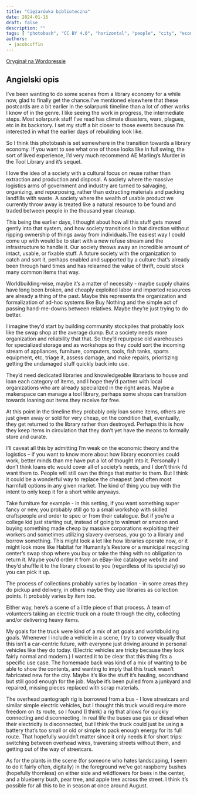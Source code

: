 ```yaml
---
title: "Ciężarówka biblioteczna"
date: 2024-01-16
draft: false
description: ""
tags: [ "photobash", "CC BY 4.0", "horizontal", "people", "city", "economy"]
authors:
 - jacobcoffin
---
```


[Oryginał na Wordpressie](https://jacobcoffinwrites.wordpress.com/2024/01/16/library-economy-heavy-items-delivery-collections/)

## Angielski opis

I’ve been wanting to do some scenes from a library economy for a while now, glad to finally get the chance.I’ve mentioned elsewhere that these postcards are a bit earlier in the solarpunk timeline than a lot of other works I know of in the genre. I like seeing the work in progress, the intermediate steps. Most solarpunk stuff I’ve read has climate disasters, wars, plagues, etc in its backstory. I set my stuff a bit closer to those events because I’m interested in what the earlier days of rebuilding look like.

So I think this photobash is set somewhere in the transition towards a library economy. If you want to see what one of those looks like in full swing, the sort of lived experience, I’d very much recommend AE Marling’s Murder in the Tool Library and it’s sequel.

I love the idea of a society with a cultural focus on reuse rather than extraction and production and disposal. A society where the massive logistics arms of government and industry are turned to salvaging, organizing, and repurposing, rather than extracting materials and packing landfills with waste. A society where the wealth of usable product we currently throw away is treated like a natural resource to be found and traded between people in the thousand year cleanup.

This being the earlier days, I thought about how all this stuff gets moved gently into that system, and how society transitions in that direction without ripping ownership of things away from individuals.The easiest way I could come up with would be to start with a new refuse stream and the infrastructure to handle it. Our society throws away an incredible amount of intact, usable, or fixable stuff. A future society with the organization to catch and sort it, perhaps enabled and supported by a culture that’s already been through hard times and has relearned the value of thrift, could stock many common items that way.

Worldbuilding-wise, maybe it’s a matter of necessity - maybe supply chains have long been broken, and cheaply exploited labor and imported resources are already a thing of the past. Maybe this represents the organization and formalization of ad-hoc systems like Buy Nothing and the simple act of passing hand-me-downs between relatives. Maybe they’re just trying to do better.

I imagine they’d start by building community stockpiles that probably look like the swap shop at the average dump. But a society needs more organization and reliability that that. So they’d repurpose old warehouses for specialized storage and as workshops so they could sort the incoming stream of appliances, furniture, computers, tools, fish tanks, sports equipment, etc, triage it, assess damage, and make repairs, prioritizing getting the undamaged stuff quickly back into use.

They’d need dedicated libraries and knowledgeable librarians to house and loan each category of items, and I hope they’d partner with local organizations who are already specialized in the right areas. Maybe a makerspace can manage a tool library, perhaps some shops can transition towards loaning out items they receive for free.

At this point in the timeline they probably only loan some items, others are just given away or sold for very cheap, on the condition that, eventually, they get returned to the library rather than destroyed. Perhaps this is how they keep items in circulation that they don’t yet have the means to formally store and curate.

I’ll caveat all this by admitting I’m weak on the economic theory and the logistics – if you want to know more about how library economies could work, better minds than me have put a lot of thought into it. Personally I don’t think loans etc would cover all of society’s needs, and I don’t think I’d want them to. People will still own the things that matter to them. But I think it could be a wonderful way to replace the cheapest (and often most harmful) options in any given market. The kind of thing you buy with the intent to only keep it for a short while anyways.

Take furniture for example - in this setting, if you want something super fancy or new, you probably still go to a small workshop with skilled craftspeople and order to spec or from their catalogue. But if you’re a college kid just starting out, instead of going to walmart or amazon and buying something made cheap by massive corporations exploiting their workers and sometimes utilizing slavery overseas, you go to a library and borrow something. This might look a lot like how libraries operate now, or it might look more like Habitat for Humanity’s Restore or a municipal recycling center’s swap shop where you buy or take the thing with no obligation to return it. Maybe you’d order it from an eBay-like catalogue website and they’d shuffle it to the library closest to you (regardless of its specialty) so you can pick it up.

The process of collections probably varies by location - in some areas they do pickup and delivery, in others maybe they use libraries as collection points. It probably varies by item too.

Either way, here’s a scene of a little piece of that process. A team of volunteers taking an electric truck on a route through the city, collecting and/or delivering heavy items.

My goals for the truck were kind of a mix of art goals and worldbuilding goals. Whenever I include a vehicle in a scene, I try to convey visually that this isn’t a car-centric future, with everyone just driving around in personal vehicles like they do today. (Electric vehicles are tricky because they look fairly normal and modern.) I wanted it to be clear that this thing fits a specific use case. The homemade back was kind of a mix of wanting to be able to show the contents, and wanting to imply that this truck wasn’t fabricated new for the city. Maybe it’s like the stuff it’s hauling, secondhand but still good enough for the job. Maybe it’s been pulled from a junkyard and repaired, missing pieces replaced with scrap materials.

The overhead pantograph rig is borrowed from a bus - I love streetcars and similar simple electric vehicles, but I thought this truck would require more freedom on its route, so I found (I think) a rig that allows for quickly connecting and disconnecting. In real life the buses use gas or diesel when their electricity is disconnected, but I think the truck could just be using a battery that’s too small or old or simple to pack enough energy for its full route. That hopefully wouldn’t matter since it only needs it for short trips: switching between overhead wires, traversing streets without them, and getting out of the way of streetcars.

As for the plants in the scene (for someone who hates landscaping, I seem to do it fairly often, digitally) in the foreground we’ve got raspberry bushes (hopefully thornless) on either side and wildflowers for bees in the center, and a blueberry bush, pear tree, and apple tree across the street. I think it’s possible for all this to be in season at once around August.